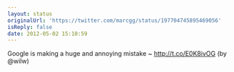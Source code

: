 ```yaml
---
layout: status
originalUrl: 'https://twitter.com/marcgg/status/197704745895469056'
isReply: false
date: 2012-05-02 15:10:59
---
```


Google is making a huge and annoying mistake ~ http://t.co/E0K8ivOG (by @wilw)
